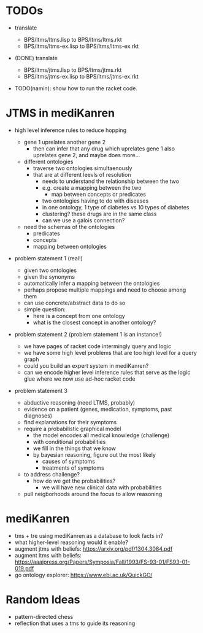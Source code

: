 # TODOs

- translate
  - BPS/ltms/ltms.lisp to BPS/ltms/ltms.rkt
  - BPS/ltms/ltms-ex.lisp to BPS/ltms/ltms-ex.rkt

- (DONE) translate
  - BPS/ltms/jtms.lisp to BPS/ltms/jtms.rkt
  - BPS/ltms/jtms-ex.lisp to BPS/ltms/jtms-ex.rkt

- TODO(namin): show how to run the racket code.

# JTMS in mediKanren

- high level inference rules to reduce hopping
  - gene 1 uprelates another gene 2
    - then can infer that any drug which uprelates gene 1 also uprelates gene 2, and maybe does more...
  - different ontologies
    - traverse two ontologies simultaenously
    - that are at different leevls of resolution
      - needs to understand the relationship between the two
      - e.g. create a mapping between the two
        - map between concepts or predicates
      - two ontologies having to do with diseases
      - in one ontology, 1 type of diabetes vs 10 types of diabetes
      - clustering? these drugs are in the same class
      - can we use a galois connection?
  - need the schemas of the ontologies
    - predicates
    - concepts
    - mapping between ontologies

- problem statement 1 (real!)
  - given two ontologies
  - given the synonyms
  - automatically infer a mapping between the ontologies
  - perhaps propose multiple mappings and need to choose among them
  - can use concrete/abstract data to do so
  - simple question:
    - here is a concept from one ontology
    - what is the closest concept in another ontology?

- problem statement 2 (problem statement 1 is an instance!)
  - we have pages of racket code intermingly query and logic
  - we have some high level problems that are too high level for a query graph
  - could you build an expert system in mediKanren?
  - can we encode higher level inference rules that serve as the logic glue where we now use ad-hoc racket code

- problem statement 3
  - abductive reasoning (need LTMS, probably)
  - evidence on a patient (genes, medication, symptoms, past diagnoses)
  - find explanations for their symptoms
  - require a probabilistic graphical model
    - the model encodes all medical knowledge (challenge)
    - with conditional probabilities
    - we fill in the things that we know
    - by bayesian reasoning, figure out the most likely
      - causes of symptoms
      - treatments of symptoms
  - to address challenge?
    - how do we get the probabilities?
      - we will have new clinical data with probabilities
  - pull neigborhoods around the focus to allow reasoning

# mediKanren

- tms + tre using mediKanren as a database to look facts in?
- what higher-level reasoning would it enable?
- augment jtms with beliefs: https://arxiv.org/pdf/1304.3084.pdf
- augment ltms with beliefs: https://aaaipress.org/Papers/Symposia/Fall/1993/FS-93-01/FS93-01-019.pdf
- go ontology explorer: https://www.ebi.ac.uk/QuickGO/

# Random Ideas

- pattern-directed chess
- reflection that uses a tms to guide its reasoning
